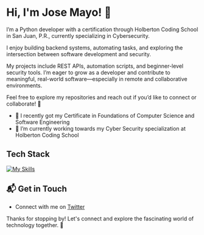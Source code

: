 # Hi, I'm Jose Mayo! 👋

I’m a Python developer with a certification through Holberton Coding School in San Juan, P.R., currently specializing in Cybersecurity.

I enjoy building backend systems, automating tasks, and exploring the intersection between software development and security.

My projects include REST APIs, automation scripts, and beginner-level security tools. I’m eager to grow as a developer and contribute to meaningful, real-world software—especially in remote and collaborative environments.

Feel free to explore my repositories and reach out if you’d like to connect or collaborate! 🚀
<!--
![Jose Mayo's Stats](https://github-readme-stats.vercel.app/api?username=MayitoPR3&theme=vue-dark&show_icons=true&hide_border=true&count_private=true)

## 🚀 About Me
-->
- 🔭 I recently got my Certificate in Foundations of Computer Science and Software Engineering
- 🌱 I’m currently working towards my Cyber Security specialization at Holberton Coding School
<!--
- 📝 I write in-depth, long-form articles on my website [theenthusiast.dev](https://theenthusiast.dev), accumulating over 20k views within just 2 months.
- 🌐 Proud member of the [Hackernoon Blogging Fellowship](https://hackernoon.com/), contributing to the tech community.
- ✍️ Content Writer at [freeCodeCamp](https://www.freecodecamp.org/), gearing up to share valuable insights with the global coding community.

## My Articles
- 
-->

## Tech Stack
[![My Skills](https://skillicons.dev/icons?i=python,js,html,css,docker,flask,sqlite)](https://skillicons.dev)


<!--
## 🌱 Currently Exploring

- 🚀 Learning Full Stack Web Development
  - Exploring the ins and outs of React and Redux for dynamic front-end experiences.
  - Navigating through the world of React Router for seamless page transitions.
  - Styling with Tailwind CSS to create modern and responsive user interfaces.
  - Building server-side applications with Django, a powerful Python web framework.
  - Diving into PostgreSQL for efficient and scalable database management.

 ## 🏆 Achievements

- 🌟 Completed Hacktoberfest 2023 - Contributed to open source projects and celebrated the spirit of collaboration.

-->
## 📬 Get in Touch

- Connect with me on [Twitter](https://twitter.com/mayitopr3)

Thanks for stopping by! Let's connect and explore the fascinating world of technology together. 🚀



<!--

Here are some ideas to get you started:

- 🔭 I’m currently working on ...
- 🌱 I’m currently learning ...
- 👯 I’m looking to collaborate on ...
- 🤔 I’m looking for help with ...
- 💬 Ask me about ...
- 📫 How to reach me: ...
- 😄 Pronouns: ...
- ⚡ Fun fact: ...
-->
